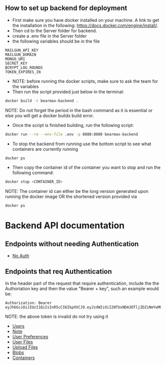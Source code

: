## How to set up backend for deployment
- First make sure you have docker installed on your machine. A link to get the installation in the following: https://docs.docker.com/engine/install/.
- Then cd to the Server folder for backend.
- create a .env file in the Server folder
- the following variables should be in the file

```
MAILGUN_API_KEY
MAILGUN_DOMAIN
MONGO_URI
SECRET_KEY
BCRYPT_LOG_ROUNDS
TOKEN_EXPIRES_IN
```

- NOTE: before running the docker scripts, make sure to ask the team for the variables
- Then run the script provided just below in the terminal:
```bash
docker build -t bearmax-backend .
```
NOTE: Do not forget the period in the bash command as it is essential or else you will get a docker buildx build error.

- Once the script is finished building, run the following script:
```bash
docker run --rm --env-file .env -p 8080:8080 bearmax-backend
```

- To stop the backend from running use the bottom script to see what containers are currently running
```bash
docker ps
```

- Then copy the container id of the container you want to stop and run the following command:
```bash
docker stop <CONTAINER_ID>
```
NOTE: The container id can either be the long version generated upon running the docker image OR the shortened version provided via 
```bash
docker ps
```

# Backend API documentation

## Endpoints without needing Authentication

* [No Auth](documentation/noAuth.md)

## Endpoints that req Authentication

In the header part of the request that require authentication, include the the Authoriation key and then the value "Bearer + key", such an example would be:

```
Authorization: Bearer eyJhbGciOiJIUzI1QiIsInR5cCI6IkpXVCJ9.eyJzdWIiOiI2NTUxNDA3OTljZDZiNmYwMGEzZjZlYjciLCJqdGkiOiI1M2I4YzM1NS1lZjRiLTRlOTAtOGRjYi01NmNjNGU2ODc3YzgiLCJpYXQiOjE2OTk5MDIzOTQsImV4cCI6MTY5OTk0NTU5NH0.L8NvN5APFJxMSEGtuHTcSpEWg9iampJkCStR46fsk4l
```

NOTE: the above token is invalid do not try using it

 * [Users](documentation/users.md)
 * [Note](documentation/note.md)
 * [User Preferences](documentation/userPreferences.md)
 * [User Files](documentation/userFiles.md)
 * [Upload Files](documentation/uploadFiles.md)
 * [Blobs](documentation/azureBlob.md)
 * [Containers](documentation/azureContainer.md)